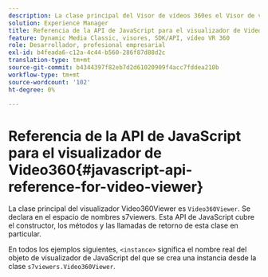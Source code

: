 ```yaml
---
description: La clase principal del Visor de vídeos 360es el Visor de vídeos 360. Se declara en el espacio de nombres s7viewers. Esta API de JavaScript cubre el constructor, los métodos y las llamadas de retorno de esta clase en particular.
solution: Experience Manager
title: Referencia de la API de JavaScript para el visualizador de Video360
feature: Dynamic Media Classic, visores, SDK/API, vídeo VR 360
role: Desarrollador, profesional empresarial
exl-id: b4feada6-c12a-4c44-b560-286f87d88d2c
translation-type: tm+mt
source-git-commit: b4344397f82eb7d2d61020909f4acc7fddea210b
workflow-type: tm+mt
source-wordcount: '102'
ht-degree: 0%

---
```


# Referencia de la API de JavaScript para el visualizador de Video360{#javascript-api-reference-for-video-viewer}

La clase principal del visualizador Video360Viewer es `Video360Viewer`. Se declara en el espacio de nombres s7viewers. Esta API de JavaScript cubre el constructor, los métodos y las llamadas de retorno de esta clase en particular.

En todos los ejemplos siguientes, `<instance>` significa el nombre real del objeto de visualizador de JavaScript del que se crea una instancia desde la clase `s7viewers.Video360Viewer`.
